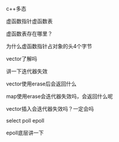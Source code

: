c++多态

虚函数指针虚函数表

虚函数表存在哪里？

为什么虚函数指针占对象的头4个字节

vector了解吗

讲一下迭代器失效

vector使用erase后会返回什么

map使用erase会迭代器失效吗，会返回什么呢

vector插入会迭代器失效吗？一定会吗

select poll epoll

epoll底层讲一下
